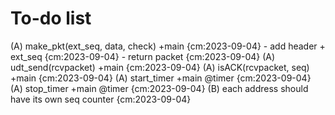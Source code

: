 # To-do list

(A) make_pkt(ext_seq, data, check) +main {cm:2023-09-04}
    - add header + ext_seq {cm:2023-09-04}
    - return packet {cm:2023-09-04}
(A) udt_send(rcvpacket) +main {cm:2023-09-04}
(A) isACK(rcvpacket, seq) +main {cm:2023-09-04}
(A) start_timer +main @timer {cm:2023-09-04}
(A) stop_timer +main @timer {cm:2023-09-04}
(B) each address should have its own seq counter {cm:2023-09-04}